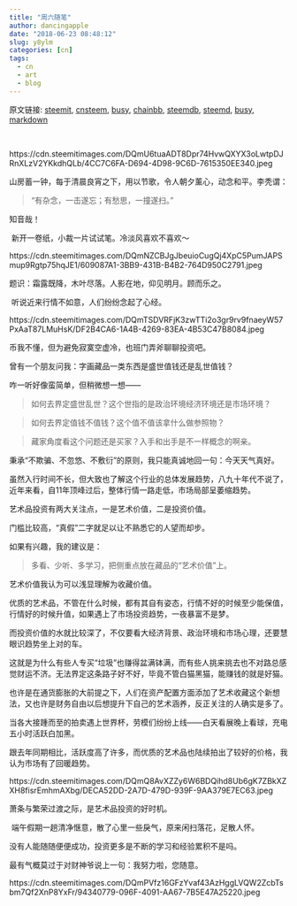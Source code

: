 ```yaml
---
title: "周六随笔"
author: dancingapple
date: "2018-06-23 08:48:12"
slug: y8ylm
categories: [cn]
tags: 
  - cn
  - art
  - blog
---
```


原文链接: [steemit](https://steemit.com), [cnsteem](https://cnsteem.com), [busy](https://busy.org), [chainbb](https://chainbb.com), [steemdb](https://steemdb.com), [steemd](https://steemd.com), [busy](https://busy.org), [markdown](https://raw.githubusercontent.com/pzhaonet/steem_dancingapple/master/content/post/y8ylm.md)

<html>
<p><br></p>
<p>https://cdn.steemitimages.com/DQmU6tuaADT8Dpr74HvwQXYX3oLwtpDJRnXLzV2YKkdhQLb/4CC7C6FA-D694-4D98-9C6D-7615350EE340.jpeg</p>
<p>山房蓄一钟，每于清晨良宵之下，用以节歌，令人朝夕薰心，动念和平。李秃谓：</p>
<blockquote>“有杂念，一击遂忘；有愁思，一撞遂扫。”</blockquote>
<p>知音哉！</p>
<p>&nbsp;新开一卷纸，小裁一片试试笔。冷淡风喜欢不喜欢～</p>
<p>https://cdn.steemitimages.com/DQmNZCBJgJbeuioCugQj4XpC5PumJAPSmup9Rgtp75hqJE1/609087A1-3BB9-431B-B4B2-764D950C2791.jpeg</p>
<p>题识：霜露既降，木叶尽落。人影在地，仰见明月。顾而乐之。</p>
<p>&nbsp;听说近来行情不如意，人们纷纷念起了心经。</p>
<p>https://cdn.steemitimages.com/DQmTSDVRFjK3zwTTi2o3gr9rv9fnaeyW57PxAaT87LMuHsK/DF2B4CA6-1A4B-4269-83EA-4B53C47B8084.jpeg</p>
<p>币我不懂，但为避免寂寞空虚冷，也班门弄斧聊聊投资吧。</p>
<p>曾有一个朋友问我：字画藏品一类东西是盛世值钱还是乱世值钱？</p>
<p>咋一听好像蛮简单，但稍微想一想——</p>
<blockquote>如何去界定盛世乱世？这个世指的是政治环境经济环境还是市场环境？</blockquote>
<blockquote>如何去界定值钱不值钱？这个值不值该拿什么做参照物？</blockquote>
<blockquote>藏家角度看这个问题还是买家？入手和出手是不一样概念的啊亲。</blockquote>
<p>秉承“不欺骗、不忽悠、不敷衍”的原则，我只能真诚地回一句：今天天气真好。</p>
<p>虽然入行时间不长，但大致也了解这个行业的总体发展趋势，八九十年代不说了，近年来看，自11年顶峰过后，整体行情一路走低，市场局部呈萎缩趋势。</p>
<p>艺术品投资有两大关注点，一是艺术价值，二是投资价值。</p>
<p>门槛比较高，“真假”二字就足以让不熟悉它的人望而却步。</p>
<p>如果有兴趣，我的建议是：</p>
<blockquote>多看、少听、多学习，把侧重点放在藏品的“艺术价值”上。</blockquote>
<p>艺术价值我认为可以浅显理解为收藏价值。</p>
<p>优质的艺术品，不管在什么时候，都有其自有姿态，行情不好的时候至少能保值，行情好的时候升值，如果遇上了市场投资趋势，一夜暴富不是梦。</p>
<p>而投资价值的水就比较深了，不仅要看大经济背景、政治环境和市场心理，还要慧眼识趋势坐上对的车。</p>
<p>这就是为什么有些人专买“垃圾”也赚得盆满钵满，而有些人挑来挑去也不对路总感觉财运不济。无法界定这条路子好不好，毕竟不管白猫黑猫，能赚钱的就是好猫。</p>
<p>也许是在通货膨胀的大前提之下，人们在资产配置方面添加了艺术收藏这个新想法，又也许是财务自由以后想提升下自己的艺术涵养，反正关注的人确实是多了。</p>
<p>当各大接踵而至的拍卖遇上世界杯，劳模们纷纷上线——白天看展晚上看球，充电五小时活跃白加黑。</p>
<p>跟去年同期相比，活跃度高了许多，而优质的艺术品也陆续拍出了较好的价格，我认为市场有了回暖趋势。</p>
<p>https://cdn.steemitimages.com/DQmQ8AvXZZy6W6BDQihd8Ub6gK7ZBkXZXH8fisrEmhmAXbg/DECA52DD-2A7D-479D-939F-9AA379E7EC63.jpeg</p>
<p>萧条与繁荣过渡之际，是艺术品投资的好时机。</p>
<p>&nbsp;端午假期一趟清净惬意，散了心里一些戾气，原来闲扫落花，足散人怀。</p>
<p>没有人能随随便便成功，投资更多是不断的学习和经验累积不是吗。</p>
<p>最有气概莫过于对财神爷说上一句：我努力啦，您随意。</p>
<p>https://cdn.steemitimages.com/DQmPVfz16GFzYvaf43AzHggLVQW2ZcbTsbm7Qf2XnP8YxFr/94340779-096F-4091-AA67-7B5E47A25220.jpeg</p>
</html>
